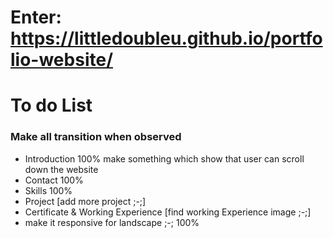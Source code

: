 # Enter: https://littledoubleu.github.io/portfolio-website/

# To do List
### Make all transition when observed
- Introduction 100% make something which show that user can scroll down the website
- Contact 100%
- Skills 100%
- Project [add more project ;-;]
- Certificate & Working Experience [find working Experience image ;-;]
- make it responsive for landscape ;-; 100%
